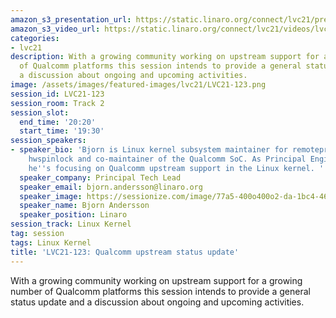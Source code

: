 ```yaml
---
amazon_s3_presentation_url: https://static.linaro.org/connect/lvc21/presentations/lvc21-123.pdf
amazon_s3_video_url: https://static.linaro.org/connect/lvc21/videos/lvc21-123.mp4
categories:
- lvc21
description: With a growing community working on upstream support for a growing number
  of Qualcomm platforms this session intends to provide a general status update and
  a discussion about ongoing and upcoming activities.
image: /assets/images/featured-images/lvc21/LVC21-123.png
session_id: LVC21-123
session_room: Track 2
session_slot:
  end_time: '20:20'
  start_time: '19:30'
session_speakers:
- speaker_bio: 'Bjorn is Linux kernel subsystem maintainer for remoteproc, rpmsg and
    hwspinlock and co-maintainer of the Qualcomm SoC. As Principal Engineer at Linaro
    he''s focusing on Qualcomm upstream support in the Linux kernel. '
  speaker_company: Principal Tech Lead
  speaker_email: bjorn.andersson@linaro.org
  speaker_image: https://sessionize.com/image/77a5-400o400o2-da-1bc4-46b4-80d3-4b9f9072e0bd.e9efd394-28c2-474e-bfe7-7cd5be7d6535.jpeg
  speaker_name: Bjorn Andersson
  speaker_position: Linaro
session_track: Linux Kernel
tag: session
tags: Linux Kernel
title: 'LVC21-123: Qualcomm upstream status update'
---
```


With a growing community working on upstream support for a growing number of Qualcomm platforms this session intends to provide a general status update and a discussion about ongoing and upcoming activities.